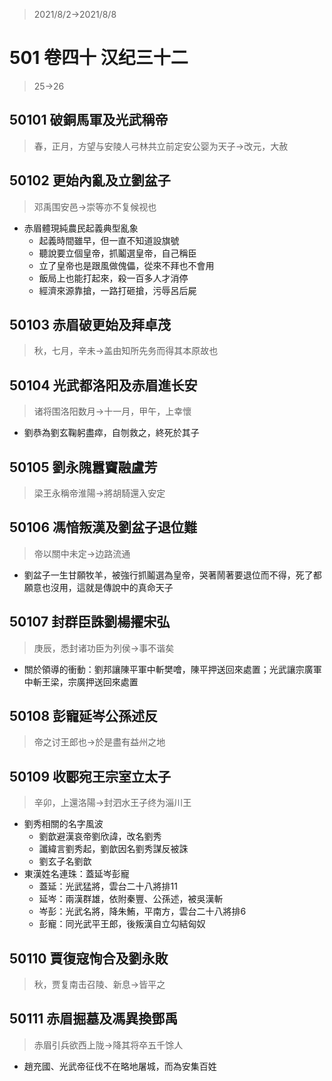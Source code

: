 > 2021/8/2->2021/8/8

# 501 卷四十 汉纪三十二

> 25->26

## 50101 破銅馬軍及光武稱帝
> 春，正月，方望与安陵人弓林共立前定安公婴为天子->改元，大赦

## 50102 更始內亂及立劉盆子
> 邓禹围安邑->崇等亦不复候视也
- 赤眉體現純農民起義典型亂象
  - 起義時間雖早，但一直不知道設旗號
  - 聽說要立個皇帝，抓鬮選皇帝，自己稱臣
  - 立了皇帝也是跟風做傀儡，從來不拜也不會用
  - 飯局上也能打起來，殺一百多人才消停
  - 經濟來源靠搶，一路打砸搶，污辱呂后屍

## 50103 赤眉破更始及拜卓茂
> 秋，七月，辛未->盖由知所先务而得其本原故也

## 50104 光武都洛阳及赤眉進长安
> 诸将围洛阳数月->十一月，甲午，上幸懷
- 劉恭為劉玄鞠躬盡瘁，自刎救之，終死於其子

## 50105 劉永隗囂竇融盧芳
> 梁王永稱帝淮陽->將胡騎還入安定

## 50106 馮愔叛漢及劉盆子退位難
> 帝以關中未定->边路流通
- 劉盆子一生甘願牧羊，被強行抓鬮選為皇帝，哭著鬧著要退位而不得，死了都願意也沒用，這就是傳說中的真命天子

## 50107 封群臣誅劉楊擢宋弘
> 庚辰，悉封诸功臣为列侯->事不谐矣
- 關於領導的衝動：劉邦讓陳平軍中斬樊噲，陳平押送回來處置；光武讓宗廣軍中斬王梁，宗廣押送回來處置

## 50108 彭寵延岑公孫述反
> 帝之讨王郎也->於是盡有益州之地

## 50109 收郾宛王宗室立太子
> 辛卯，上還洛陽->封泗水王子终为淄川王
- 劉秀相關的名字風波
  - 劉歆避漢哀帝劉欣諱，改名劉秀
  - 讖緯言劉秀起，劉歆因名劉秀謀反被誅
  - 劉玄子名劉歆
- 東漢姓名連珠：蓋延岑彭寵
  - 蓋延：光武猛將，雲台二十八將排11
  - 延岑：兩漢群雄，依附秦豐、公孫述，被吳漢斬
  - 岑彭：光武名將，降朱鮪，平南方，雲台二十八將排6
  - 彭寵：同光武平王郎，後叛漢自立勾結匈奴

## 50110 賈復寇恂合及劉永敗
> 秋，贾复南击召陵、新息->皆平之

## 50111 赤眉掘墓及馮異換鄧禹
> 赤眉引兵欲西上陇->降其将卒五千馀人
- 趙充國、光武帝征伐不在略地屠城，而為安集百姓